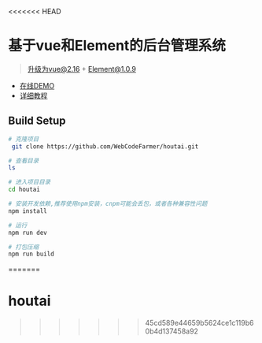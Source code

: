 <<<<<<< HEAD
# 基于vue和Element的后台管理系统
> 升级为vue@2.16 + Element@1.0.9

* [在线DEMO](http://dahouge.oschina.io/houtai/dist/#/activePublic)
* [详细教程](http://www.jianshu.com/p/d87d7140944e)
## Build Setup

``` bash
# 克隆项目 
 git clone https://github.com/WebCodeFarmer/houtai.git

# 查看目录
ls

# 进入项目目录
cd houtai

# 安装开发依赖,推荐使用npm安装，cnpm可能会丢包，或者各种兼容性问题
npm install

# 运行
npm run dev

# 打包压缩
npm run build
```

=======
# houtai
>>>>>>> 45cd589e44659b5624ce1c119b60b4d137458a92

